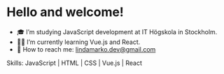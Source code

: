 # Hello and welcome!


- 🎓 I’m studying JavaScript development at IT Högskola in Stockholm.
- 👩‍💻 I’m currently learning Vue.js and React.
- 📧 How to reach me: lindamarko.dev@gmail.com 



Skills: JavaScript | HTML | CSS | Vue.js | React

<!--
**LindaMarko/LindaMarko** is a ✨ _special_ ✨ repository because its `README.md` (this file) appears on your GitHub profile.

Here are some ideas to get you started:

- 🔭 I’m currently working on ...
- 🌱 I’m currently learning ...
- 👯 I’m looking to collaborate on ...
- 🤔 I’m looking for help with ...
- 💬 Ask me about ...
- 📫 How to reach me: ...
- 😄 Pronouns: ...
- ⚡ Fun fact: ...
-->
